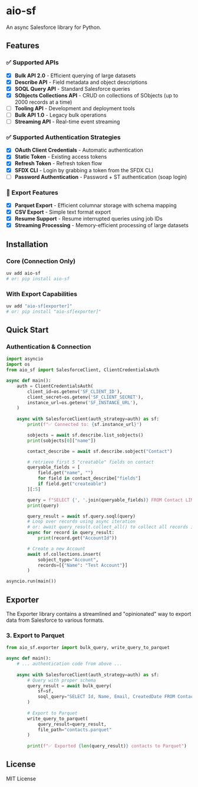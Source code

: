 # aio-sf

An async Salesforce library for Python.

## Features

### ✅ Supported APIs
- [x] **Bulk API 2.0** - Efficient querying of large datasets
- [x] **Describe API** - Field metadata and object descriptions
- [x] **SOQL Query API** - Standard Salesforce queries
- [x] **SObjects Collections API** - CRUD on collections of SObjects (up to 2000 records at a time)
- [ ] **Tooling API** - Development and deployment tools
- [ ] **Bulk API 1.0** - Legacy bulk operations
- [ ] **Streaming API** - Real-time event streaming

### ✅ Supported Authentication Strategies
- [x] **OAuth Client Credentials** - Automatic authentication
- [x] **Static Token** - Existing access tokens
- [x] **Refresh Token** - Refresh token flow
- [x] **SFDX CLI** - Login by grabbing a token from the SFDX CLI
- [ ] **Password Authentication** - Password + ST authentication (soap login)

### 🚀 Export Features
- [x] **Parquet Export** - Efficient columnar storage with schema mapping
- [x] **CSV Export** - Simple text format export
- [x] **Resume Support** - Resume interrupted queries using job IDs
- [x] **Streaming Processing** - Memory-efficient processing of large datasets

## Installation

### Core (Connection Only)
```bash
uv add aio-sf
# or: pip install aio-sf
```

### With Export Capabilities
```bash
uv add "aio-sf[exporter]"
# or: pip install "aio-sf[exporter]"
```

## Quick Start

### Authentication & Connection
```python
import asyncio
import os
from aio_sf import SalesforceClient, ClientCredentialsAuth

async def main():
    auth = ClientCredentialsAuth(
        client_id=os.getenv('SF_CLIENT_ID'),
        client_secret=os.getenv('SF_CLIENT_SECRET'),
        instance_url=os.getenv('SF_INSTANCE_URL'),
    )
    
    async with SalesforceClient(auth_strategy=auth) as sf:
        print(f"✅ Connected to: {sf.instance_url}")

        sobjects = await sf.describe.list_sobjects()
        print(sobjects[0]["name"])

        contact_describe = await sf.describe.sobject("Contact")

        # retrieve first 5 "creatable" fields on contact
        queryable_fields = [
            field.get("name", "")
            for field in contact_describe["fields"]
            if field.get("createable")
        ][:5]

        query = f"SELECT {', '.join(queryable_fields)} FROM Contact LIMIT 5"
        print(query)

        query_result = await sf.query.soql(query)
        # Loop over records using async iteration
        # or: await query_result.collect_all() to collect all records into a list
        async for record in query_result:
            print(record.get("AccountId"))

        # Create a new Account
        await sf.collections.insert(
            sobject_type="Account",
            records=[{"Name": "Test Account"}]
        )

asyncio.run(main())
```



## Exporter

The Exporter library contains a streamlined and "opinionated" way to export data from Salesforce to various formats.  


### 3. Export to Parquet
```python
from aio_sf.exporter import bulk_query, write_query_to_parquet

async def main():
    # ... authentication code from above ...
    
    async with SalesforceClient(auth_strategy=auth) as sf:
        # Query with proper schema
        query_result = await bulk_query(
            sf=sf,
            soql_query="SELECT Id, Name, Email, CreatedDate FROM Contact"
        )
        
        # Export to Parquet
        write_query_to_parquet(
            query_result=query_result,
            file_path="contacts.parquet"
        )
        
        print(f"✅ Exported {len(query_result)} contacts to Parquet")
```


## License

MIT License